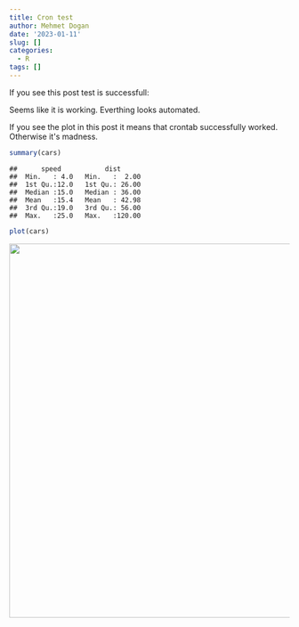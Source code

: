 ```yaml
---
title: Cron test
author: Mehmet Dogan
date: '2023-01-11'
slug: []
categories:
  - R
tags: []
---
```


If you see this post test is successfull:

Seems like it is working. Everthing looks automated.

If you see the plot in this post it means that crontab successfully worked. Otherwise it's madness. 


```r
summary(cars)
```

```
##      speed           dist       
##  Min.   : 4.0   Min.   :  2.00  
##  1st Qu.:12.0   1st Qu.: 26.00  
##  Median :15.0   Median : 36.00  
##  Mean   :15.4   Mean   : 42.98  
##  3rd Qu.:19.0   3rd Qu.: 56.00  
##  Max.   :25.0   Max.   :120.00
```



```r
plot(cars)
```

<img src="{{< blogdown/postref >}}index.en_files/figure-html/unnamed-chunk-2-1.png" width="672" />
